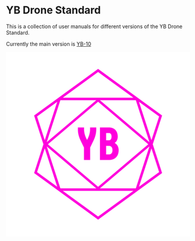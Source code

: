 # YB Drone Standard
This is a collection of user manuals for different versions of the YB Drone Standard.

Currently the main version is [YB-10](./YB-10)

![image](./Media/YB-Logo.png)
